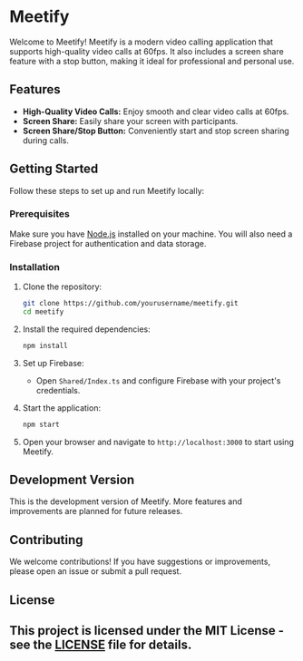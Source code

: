 # Meetify

Welcome to Meetify! Meetify is a modern video calling application that supports high-quality video calls at 60fps. It also includes a screen share feature with a stop button, making it ideal for professional and personal use.

## Features

- **High-Quality Video Calls:** Enjoy smooth and clear video calls at 60fps.
- **Screen Share:** Easily share your screen with participants.
- **Screen Share/Stop Button:** Conveniently start and stop screen sharing during calls.

## Getting Started

Follow these steps to set up and run Meetify locally:

### Prerequisites

Make sure you have [Node.js](https://nodejs.org/) installed on your machine. You will also need a Firebase project for authentication and data storage.

### Installation

1. Clone the repository:

    ```bash
    git clone https://github.com/yourusername/meetify.git
    cd meetify
    ```

2. Install the required dependencies:

    ```bash
    npm install
    ```

3. Set up Firebase:

    - Open `Shared/Index.ts` and configure Firebase with your project's credentials.

4. Start the application:

    ```bash
    npm start
    ```

5. Open your browser and navigate to `http://localhost:3000` to start using Meetify.

## Development Version

This is the development version of Meetify. More features and improvements are planned for future releases.

## Contributing

We welcome contributions! If you have suggestions or improvements, please open an issue or submit a pull request.

## License

This project is licensed under the MIT License - see the [LICENSE](LICENSE) file for details.
---